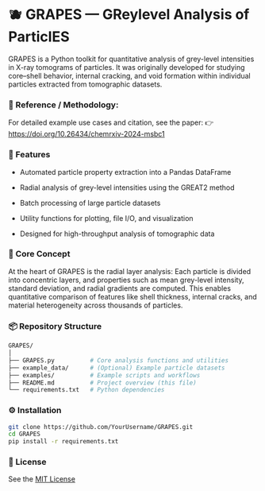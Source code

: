 # 🫐 GRAPES — GReylevel Analysis of ParticlES

GRAPES is a Python toolkit for quantitative analysis of grey-level intensities in X-ray tomograms of particles.
It was originally developed for studying core–shell behavior, internal cracking, and void formation within individual particles extracted from tomographic datasets.

### 📄 Reference / Methodology:
For detailed example use cases and citation, see the paper:
👉 https://doi.org/10.26434/chemrxiv-2024-msbc1

### 🚀 Features
- Automated particle property extraction into a Pandas DataFrame

- Radial analysis of grey-level intensities using the GREAT2 method

- Batch processing of large particle datasets

- Utility functions for plotting, file I/O, and visualization

- Designed for high-throughput analysis of tomographic data

### 🧠 Core Concept
At the heart of GRAPES is the radial layer analysis:
Each particle is divided into concentric layers, and properties such as mean grey-level intensity, standard deviation, and radial gradients are computed.
This enables quantitative comparison of features like shell thickness, internal cracks, and material heterogeneity across thousands of particles.

### 📦 Repository Structure
```bash
GRAPES/
│
├── GRAPES.py          # Core analysis functions and utilities
├── example_data/      # (Optional) Example particle datasets
├── examples/          # Example scripts and workflows
├── README.md          # Project overview (this file)
└── requirements.txt   # Python dependencies
```

### ⚙️ Installation
```bash
git clone https://github.com/YourUsername/GRAPES.git
cd GRAPES
pip install -r requirements.txt
```

### 🧾 License
See the [MIT License](LICENSE)
